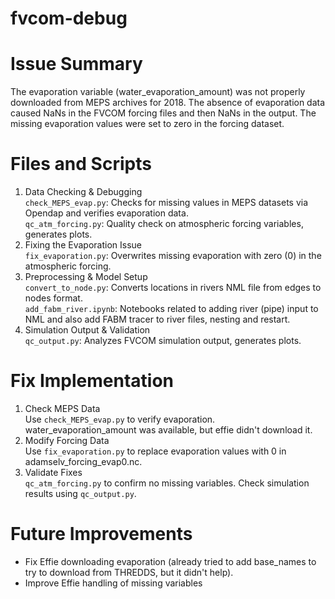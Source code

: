 # fvcom-debug

# Issue Summary
The evaporation variable (water_evaporation_amount) was not properly downloaded from MEPS archives for 2018.
The absence of evaporation data caused NaNs in the FVCOM forcing files and then NaNs in the output.
The missing evaporation values were set to zero in the forcing dataset.

# Files and Scripts
1. Data Checking & Debugging  
`check_MEPS_evap.py`: Checks for missing values in MEPS datasets via Opendap and verifies evaporation data.  
`qc_atm_forcing.py`: Quality check on atmospheric forcing variables, generates plots.
2. Fixing the Evaporation Issue  
`fix_evaporation.py`: Overwrites missing evaporation with zero (0) in the atmospheric forcing.
3. Preprocessing & Model Setup  
`convert_to_node.py`: Converts locations in rivers NML file from edges to nodes format.  
`add_fabm_river.ipynb`: Notebooks related to adding river (pipe) input to NML and also add FABM tracer to river files, nesting and restart.
4. Simulation Output & Validation  
`qc_output.py`: Analyzes FVCOM simulation output, generates plots.

# Fix Implementation
1. Check MEPS Data  
Use `check_MEPS_evap.py` to verify evaporation. water_evaporation_amount was available, but effie didn't download it.
2. Modify Forcing Data  
Use `fix_evaporation.py` to replace evaporation values with 0 in adamselv_forcing_evap0.nc.
3. Validate Fixes  
`qc_atm_forcing.py` to confirm no missing variables.
Check simulation results using `qc_output.py`.

# Future Improvements
- Fix Effie downloading evaporation (already tried to add base_names to try to download from THREDDS, but it didn't help).
- Improve Effie handling of missing variables
